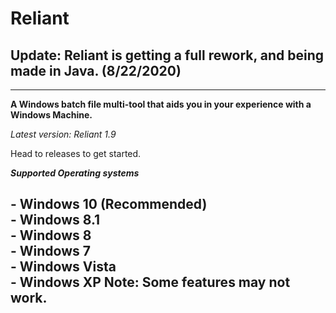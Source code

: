 # Reliant

<h2>Update: Reliant is getting a full rework, and being made in Java. (8/22/2020)</h2>

----------------------------------------------------------------------------------------------

**A Windows batch file multi-tool that aids you in your experience with a Windows Machine.**

*Latest version: Reliant 1.9*

Head to releases to get started.

***Supported Operating systems***

**- Windows 10 (Recommended)**
<br>
**- Windows 8.1**
<br>
**- Windows 8**
<br>
**- Windows 7**
<br>
**- Windows Vista**
<br>
**- Windows XP** Note: Some features may not work.
----------------------------------------------------------------------------------------------
